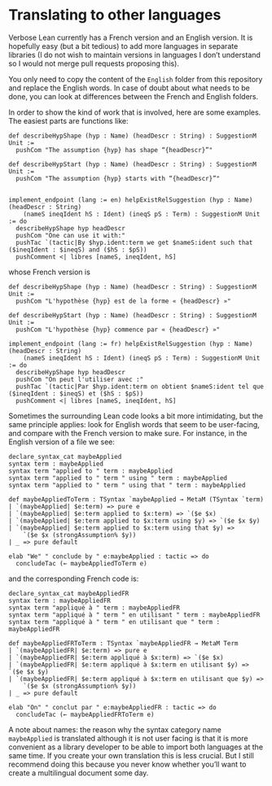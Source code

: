 # Translating to other languages

Verbose Lean currently has a French version and an English version. 
It is hopefully easy (but a bit tedious) to add more languages in separate libraries
(I do not wish to maintain versions in languages I don’t understand so I would
not merge pull requests proposing this).

You only need to copy the content of the `English` folder from this repository
and replace the English words.
In case of doubt about what needs to be done, you can look at differences
between the French and English folders.

In order to show the kind of work that is involved, here are some examples.
The easiest parts are functions like:
```lean
def describeHypShape (hyp : Name) (headDescr : String) : SuggestionM Unit :=
  pushCom "The assumption {hyp} has shape “{headDescr}”"

def describeHypStart (hyp : Name) (headDescr : String) : SuggestionM Unit :=
  pushCom "The assumption {hyp} starts with “{headDescr}”"


implement_endpoint (lang := en) helpExistRelSuggestion (hyp : Name) (headDescr : String)
    (nameS ineqIdent hS : Ident) (ineqS pS : Term) : SuggestionM Unit := do
  describeHypShape hyp headDescr
  pushCom "One can use it with:"
  pushTac `(tactic|By $hyp.ident:term we get $nameS:ident such that ($ineqIdent : $ineqS) and ($hS : $pS))
  pushComment <| libres [nameS, ineqIdent, hS]
```
whose French version is
```lean
def describeHypShape (hyp : Name) (headDescr : String) : SuggestionM Unit :=
  pushCom "L'hypothèse {hyp} est de la forme « {headDescr} »"

def describeHypStart (hyp : Name) (headDescr : String) : SuggestionM Unit :=
  pushCom "L'hypothèse {hyp} commence par « {headDescr} »"

implement_endpoint (lang := fr) helpExistRelSuggestion (hyp : Name) (headDescr : String)
    (nameS ineqIdent hS : Ident) (ineqS pS : Term) : SuggestionM Unit := do
  describeHypShape hyp headDescr
  pushCom "On peut l'utiliser avec :"
  pushTac `(tactic|Par $hyp.ident:term on obtient $nameS:ident tel que ($ineqIdent : $ineqS) et ($hS : $pS))
  pushComment <| libres [nameS, ineqIdent, hS]

```
Sometimes the surrounding Lean code looks a bit more intimidating, but the same
principle applies: look for English words that seem to be user-facing, and
compare with the French version to make sure. 
For instance, in the English version of a file we see:
```lean
declare_syntax_cat maybeApplied
syntax term : maybeApplied
syntax term "applied to " term : maybeApplied
syntax term "applied to " term " using " term : maybeApplied
syntax term "applied to " term " using that " term : maybeApplied

def maybeAppliedToTerm : TSyntax `maybeApplied → MetaM (TSyntax `term)
| `(maybeApplied| $e:term) => pure e
| `(maybeApplied| $e:term applied to $x:term) => `($e $x)
| `(maybeApplied| $e:term applied to $x:term using $y) => `($e $x $y)
| `(maybeApplied| $e:term applied to $x:term using that $y) => 
    `($e $x (strongAssumption% $y))
| _ => pure default 

elab "We" " conclude by " e:maybeApplied : tactic => do
  concludeTac (← maybeAppliedToTerm e)
```
and the corresponding French code is:
```lean
declare_syntax_cat maybeAppliedFR
syntax term : maybeAppliedFR
syntax term "appliqué à " term : maybeAppliedFR
syntax term "appliqué à " term " en utilisant " term : maybeAppliedFR
syntax term "appliqué à " term " en utilisant que " term : maybeAppliedFR

def maybeAppliedFRToTerm : TSyntax `maybeAppliedFR → MetaM Term
| `(maybeAppliedFR| $e:term) => pure e
| `(maybeAppliedFR| $e:term appliqué à $x:term) => `($e $x)
| `(maybeAppliedFR| $e:term appliqué à $x:term en utilisant $y) => `($e $x $y)
| `(maybeAppliedFR| $e:term appliqué à $x:term en utilisant que $y) => 
    `($e $x (strongAssumption% $y))
| _ => pure default 

elab "On" " conclut par " e:maybeAppliedFR : tactic => do
  concludeTac (← maybeAppliedFRToTerm e)
```
A note about names: the reason why the syntax category name
`maybeApplied` is translated although it is not user facing is that it is more
convenient as a library developer to be able to import both languages at the
same time. 
If you create your own translation this is less crucial. But I still recommend
doing this because you never know whether you’ll want to create a multilingual
document some day.
